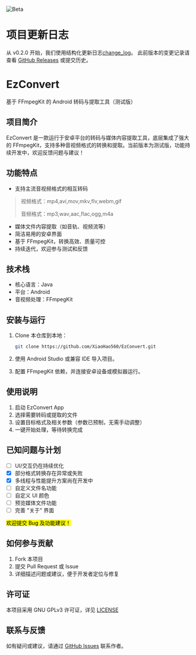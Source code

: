 ![Beta](https://img.shields.io/badge/status-beta-yellow.svg)
# 项目更新日志

从 v0.2.0 开始，我们使用结构化更新日志[change_log](change_log/)。
此前版本的变更记录请查看 [GitHub Releases](https://github.com/XiaoHao560/EzConvert/releases) 或提交历史。

# EzConvert

基于 FFmpegKit 的 Android 转码与提取工具（测试版）

## 项目简介

EzConvert 是一款运行于安卓平台的转码与媒体内容提取工具，底层集成了强大的 FFmpegKit，支持多种音视频格式的转换和提取。当前版本为测试版，功能持续开发中，欢迎反馈问题与建议！

## 功能特点

- 支持主流音视频格式的相互转码
> 视频格式：mp4,avi,mov,mkv,flv,webm,gif
> 
> 音频格式：mp3,wav,aac,flac,ogg,m4a
- 媒体文件内容提取（如音轨、视频流等）
- 简洁易用的安卓界面
- 基于 FFmpegKit，转换高效、质量可控
- 持续迭代，欢迎参与测试和反馈

## 技术栈

- 核心语言：Java
- 平台：Android
- 音视频处理：FFmpegKit

## 安装与运行

1. Clone 本仓库到本地：

   ```bash
   git clone https://github.com/XiaoHao560/EzConvert.git
   ```

2. 使用 Android Studio 或兼容 IDE 导入项目。

3. 配置 FFmpegKit 依赖，并连接安卓设备或模拟器运行。

## 使用说明

1. 启动 EzConvert App
2. 选择需要转码或提取的文件
3. 设置目标格式及相关参数（参数已预制，无需手动调整）
4. 一键开始处理，等待转换完成

## 已知问题与计划

- [ ] UI/交互仍在持续优化
- [x] 部分格式转换存在异常或失败
- [x] 多线程与性能提升方案尚在开发中
- [ ] 自定义文件名功能
- [ ] 自定义 UI 颜色
- [ ] 预览媒体文件功能
- [ ] 完善 "关于" 界面

 <mark>欢迎提交 Bug 及功能建议！</mark>

## 如何参与贡献

1. Fork 本项目
2. 提交 Pull Request 或 Issue
3. 详细描述问题或建议，便于开发者定位与修复

## 许可证

本项目采用 GNU GPLv3 许可证，详见 [LICENSE](LICENSE)

## 联系与反馈

如有疑问或建议，请通过 [GitHub Issues](https://github.com/XiaoHao560/EzConvert/issues) 联系作者。
